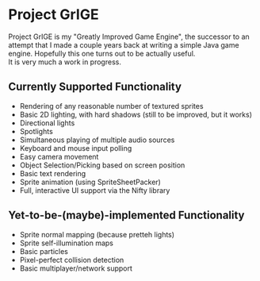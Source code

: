 Project GrIGE
=============
Project GrIGE is my "Greatly Improved Game Engine", the successor to an attempt that I made a couple years back at writing a simple Java game engine.
Hopefully this one turns out to be actually useful.  
It is very much a work in progress.

Currently Supported Functionality
---------------------------------
* Rendering of any reasonable number of textured sprites
* Basic 2D lighting, with hard shadows (still to be improved, but it works)
* Directional lights
* Spotlights
* Simultaneous playing of multiple audio sources
* Keyboard and mouse input polling
* Easy camera movement
* Object Selection/Picking based on screen position
* Basic text rendering
* Sprite animation (using SpriteSheetPacker)
* Full, interactive UI support via the Nifty library

Yet-to-be-(maybe)-implemented Functionality
-----------------------------------
* Sprite normal mapping (because pretteh lights)
* Sprite self-illumination maps
* Basic particles
* Pixel-perfect collision detection
* Basic multiplayer/network support